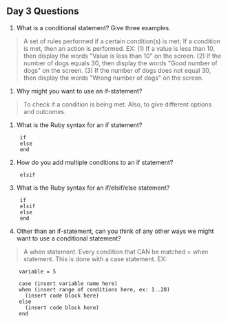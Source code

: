## Day 3 Questions

1. What is a conditional statement? Give three examples.
> A set of rules performed if a certain condition(s) is met; If a condition is met, then an action is performed. EX: (1) If a value is less than 10, then display the words "Value is less than 10" on the screen. (2) If the number of dogs equals 30, then display the words "Good number of dogs" on the screen. (3) If the number of dogs does not equal 30, then display the words "Wrong number of dogs" on the screen.

1. Why might you want to use an if-statement?
> To check if a condition is being met. Also, to give different options and outcomes.

1. What is the Ruby syntax for an if statement?

        if
        else
        end

1. How do you add multiple conditions to an if statement?

        elsif

1. What is the Ruby syntax for an if/elsif/else statement?

        if
        elsif
        else
        end


1. Other than an if-statement, can you think of any other ways we might want to use a conditional statement?
> A when statement. Every condition that CAN be matched = when statement. This is done with a case statement. EX:

        variable = 5

        case (insert variable name here)
        when (insert range of conditions here, ex: 1..20)
          (insert code block here)
        else
          (insert code block here)
        end
